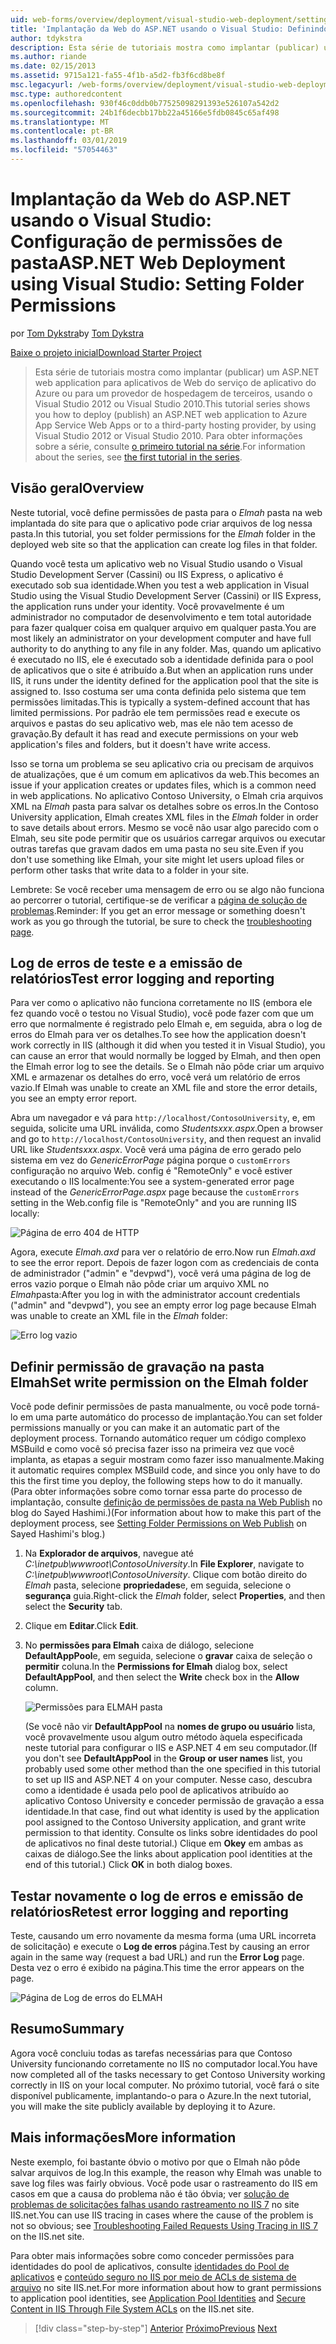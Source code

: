 ```yaml
---
uid: web-forms/overview/deployment/visual-studio-web-deployment/setting-folder-permissions
title: 'Implantação da Web do ASP.NET usando o Visual Studio: Definindo permissões de pasta | Microsoft Docs'
author: tdykstra
description: Esta série de tutoriais mostra como implantar (publicar) um ASP.NET web de aplicativo para aplicativos de Web do serviço de aplicativo do Azure ou para um provedor de hospedagem de terceiros, usin...
ms.author: riande
ms.date: 02/15/2013
ms.assetid: 9715a121-fa55-4f1b-a5d2-fb3f6cd8be8f
msc.legacyurl: /web-forms/overview/deployment/visual-studio-web-deployment/setting-folder-permissions
msc.type: authoredcontent
ms.openlocfilehash: 930f46c0ddb0b77525098291393e526107a542d2
ms.sourcegitcommit: 24b1f6decbb17bb22a45166e5fdb0845c65af498
ms.translationtype: MT
ms.contentlocale: pt-BR
ms.lasthandoff: 03/01/2019
ms.locfileid: "57054463"
---
```

<a name="aspnet-web-deployment-using-visual-studio-setting-folder-permissions"></a><span data-ttu-id="3119a-103">Implantação da Web do ASP.NET usando o Visual Studio: Configuração de permissões de pasta</span><span class="sxs-lookup"><span data-stu-id="3119a-103">ASP.NET Web Deployment using Visual Studio: Setting Folder Permissions</span></span>
====================
<span data-ttu-id="3119a-104">por [Tom Dykstra](https://github.com/tdykstra)</span><span class="sxs-lookup"><span data-stu-id="3119a-104">by [Tom Dykstra](https://github.com/tdykstra)</span></span>

[<span data-ttu-id="3119a-105">Baixe o projeto inicial</span><span class="sxs-lookup"><span data-stu-id="3119a-105">Download Starter Project</span></span>](http://go.microsoft.com/fwlink/p/?LinkId=282627)

> <span data-ttu-id="3119a-106">Esta série de tutoriais mostra como implantar (publicar) um ASP.NET web application para aplicativos de Web do serviço de aplicativo do Azure ou para um provedor de hospedagem de terceiros, usando o Visual Studio 2012 ou Visual Studio 2010.</span><span class="sxs-lookup"><span data-stu-id="3119a-106">This tutorial series shows you how to deploy (publish) an ASP.NET web application to Azure App Service Web Apps or to a third-party hosting provider, by using Visual Studio 2012 or Visual Studio 2010.</span></span> <span data-ttu-id="3119a-107">Para obter informações sobre a série, consulte [o primeiro tutorial na série](introduction.md).</span><span class="sxs-lookup"><span data-stu-id="3119a-107">For information about the series, see [the first tutorial in the series](introduction.md).</span></span>


## <a name="overview"></a><span data-ttu-id="3119a-108">Visão geral</span><span class="sxs-lookup"><span data-stu-id="3119a-108">Overview</span></span>

<span data-ttu-id="3119a-109">Neste tutorial, você define permissões de pasta para o *Elmah* pasta na web implantada do site para que o aplicativo pode criar arquivos de log nessa pasta.</span><span class="sxs-lookup"><span data-stu-id="3119a-109">In this tutorial, you set folder permissions for the *Elmah* folder in the deployed web site so that the application can create log files in that folder.</span></span>

<span data-ttu-id="3119a-110">Quando você testa um aplicativo web no Visual Studio usando o Visual Studio Development Server (Cassini) ou IIS Express, o aplicativo é executado sob sua identidade.</span><span class="sxs-lookup"><span data-stu-id="3119a-110">When you test a web application in Visual Studio using the Visual Studio Development Server (Cassini) or IIS Express, the application runs under your identity.</span></span> <span data-ttu-id="3119a-111">Você provavelmente é um administrador no computador de desenvolvimento e tem total autoridade para fazer qualquer coisa em qualquer arquivo em qualquer pasta.</span><span class="sxs-lookup"><span data-stu-id="3119a-111">You are most likely an administrator on your development computer and have full authority to do anything to any file in any folder.</span></span> <span data-ttu-id="3119a-112">Mas, quando um aplicativo é executado no IIS, ele é executado sob a identidade definida para o pool de aplicativos que o site é atribuído a.</span><span class="sxs-lookup"><span data-stu-id="3119a-112">But when an application runs under IIS, it runs under the identity defined for the application pool that the site is assigned to.</span></span> <span data-ttu-id="3119a-113">Isso costuma ser uma conta definida pelo sistema que tem permissões limitadas.</span><span class="sxs-lookup"><span data-stu-id="3119a-113">This is typically a system-defined account that has limited permissions.</span></span> <span data-ttu-id="3119a-114">Por padrão ele tem permissões read e execute os arquivos e pastas do seu aplicativo web, mas ele não tem acesso de gravação.</span><span class="sxs-lookup"><span data-stu-id="3119a-114">By default it has read and execute permissions on your web application's files and folders, but it doesn't have write access.</span></span>

<span data-ttu-id="3119a-115">Isso se torna um problema se seu aplicativo cria ou precisam de arquivos de atualizações, que é um comum em aplicativos da web.</span><span class="sxs-lookup"><span data-stu-id="3119a-115">This becomes an issue if your application creates or updates files, which is a common need in web applications.</span></span> <span data-ttu-id="3119a-116">No aplicativo Contoso University, o Elmah cria arquivos XML na *Elmah* pasta para salvar os detalhes sobre os erros.</span><span class="sxs-lookup"><span data-stu-id="3119a-116">In the Contoso University application, Elmah creates XML files in the *Elmah* folder in order to save details about errors.</span></span> <span data-ttu-id="3119a-117">Mesmo se você não usar algo parecido com o Elmah, seu site pode permitir que os usuários carregar arquivos ou executar outras tarefas que gravam dados em uma pasta no seu site.</span><span class="sxs-lookup"><span data-stu-id="3119a-117">Even if you don't use something like Elmah, your site might let users upload files or perform other tasks that write data to a folder in your site.</span></span>

<span data-ttu-id="3119a-118">Lembrete: Se você receber uma mensagem de erro ou se algo não funciona ao percorrer o tutorial, certifique-se de verificar a [página de solução de problemas](troubleshooting.md).</span><span class="sxs-lookup"><span data-stu-id="3119a-118">Reminder: If you get an error message or something doesn't work as you go through the tutorial, be sure to check the [troubleshooting page](troubleshooting.md).</span></span>

## <a name="test-error-logging-and-reporting"></a><span data-ttu-id="3119a-119">Log de erros de teste e a emissão de relatórios</span><span class="sxs-lookup"><span data-stu-id="3119a-119">Test error logging and reporting</span></span>

<span data-ttu-id="3119a-120">Para ver como o aplicativo não funciona corretamente no IIS (embora ele fez quando você o testou no Visual Studio), você pode fazer com que um erro que normalmente é registrado pelo Elmah e, em seguida, abra o log de erros do Elmah para ver os detalhes.</span><span class="sxs-lookup"><span data-stu-id="3119a-120">To see how the application doesn't work correctly in IIS (although it did when you tested it in Visual Studio), you can cause an error that would normally be logged by Elmah, and then open the Elmah error log to see the details.</span></span> <span data-ttu-id="3119a-121">Se o Elmah não pôde criar um arquivo XML e armazenar os detalhes do erro, você verá um relatório de erros vazio.</span><span class="sxs-lookup"><span data-stu-id="3119a-121">If Elmah was unable to create an XML file and store the error details, you see an empty error report.</span></span>

<span data-ttu-id="3119a-122">Abra um navegador e vá para `http://localhost/ContosoUniversity`, e, em seguida, solicite uma URL inválida, como *Studentsxxx.aspx*.</span><span class="sxs-lookup"><span data-stu-id="3119a-122">Open a browser and go to `http://localhost/ContosoUniversity`, and then request an invalid URL like *Studentsxxx.aspx*.</span></span> <span data-ttu-id="3119a-123">Você verá uma página de erro gerado pelo sistema em vez do *GenericErrorPage* página porque o `customErrors` configuração no arquivo Web. config é "RemoteOnly" e você estiver executando o IIS localmente:</span><span class="sxs-lookup"><span data-stu-id="3119a-123">You see a system-generated error page instead of the *GenericErrorPage.aspx* page because the `customErrors` setting in the Web.config file is "RemoteOnly" and you are running IIS locally:</span></span>

![Página de erro 404 de HTTP](setting-folder-permissions/_static/image1.png)

<span data-ttu-id="3119a-125">Agora, execute *Elmah.axd* para ver o relatório de erro.</span><span class="sxs-lookup"><span data-stu-id="3119a-125">Now run *Elmah.axd* to see the error report.</span></span> <span data-ttu-id="3119a-126">Depois de fazer logon com as credenciais de conta de administrador (&quot;admin&quot; e &quot;devpwd&quot;), você verá uma página de log de erros vazio porque o Elmah não pôde criar um arquivo XML no *Elmah*pasta:</span><span class="sxs-lookup"><span data-stu-id="3119a-126">After you log in with the administrator account credentials (&quot;admin&quot; and &quot;devpwd&quot;), you see an empty error log page because Elmah was unable to create an XML file in the *Elmah* folder:</span></span>

![Erro log vazio](setting-folder-permissions/_static/image2.png)

## <a name="set-write-permission-on-the-elmah-folder"></a><span data-ttu-id="3119a-128">Definir permissão de gravação na pasta Elmah</span><span class="sxs-lookup"><span data-stu-id="3119a-128">Set write permission on the Elmah folder</span></span>

<span data-ttu-id="3119a-129">Você pode definir permissões de pasta manualmente, ou você pode torná-lo em uma parte automático do processo de implantação.</span><span class="sxs-lookup"><span data-stu-id="3119a-129">You can set folder permissions manually or you can make it an automatic part of the deployment process.</span></span> <span data-ttu-id="3119a-130">Tornando automático requer um código complexo MSBuild e como você só precisa fazer isso na primeira vez que você implanta, as etapas a seguir mostram como fazer isso manualmente.</span><span class="sxs-lookup"><span data-stu-id="3119a-130">Making it automatic requires complex MSBuild code, and since you only have to do this the first time you deploy, the following steps how to do it manually.</span></span> <span data-ttu-id="3119a-131">(Para obter informações sobre como tornar essa parte do processo de implantação, consulte [definição de permissões de pasta na Web Publish](http://sedodream.com/2011/11/08/SettingFolderPermissionsOnWebPublish.aspx) no blog do Sayed Hashimi.)</span><span class="sxs-lookup"><span data-stu-id="3119a-131">(For information about how to make this part of the deployment process, see [Setting Folder Permissions on Web Publish](http://sedodream.com/2011/11/08/SettingFolderPermissionsOnWebPublish.aspx) on Sayed Hashimi's blog.)</span></span>

1. <span data-ttu-id="3119a-132">Na **Explorador de arquivos**, navegue até *C:\inetpub\wwwroot\ContosoUniversity*.</span><span class="sxs-lookup"><span data-stu-id="3119a-132">In **File Explorer**, navigate to *C:\inetpub\wwwroot\ContosoUniversity*.</span></span> <span data-ttu-id="3119a-133">Clique com botão direito do *Elmah* pasta, selecione **propriedades**e, em seguida, selecione o **segurança** guia.</span><span class="sxs-lookup"><span data-stu-id="3119a-133">Right-click the *Elmah* folder, select **Properties**, and then select the **Security** tab.</span></span>
2. <span data-ttu-id="3119a-134">Clique em **Editar**.</span><span class="sxs-lookup"><span data-stu-id="3119a-134">Click **Edit**.</span></span>
3. <span data-ttu-id="3119a-135">No **permissões para Elmah** caixa de diálogo, selecione **DefaultAppPool**e, em seguida, selecione o **gravar** caixa de seleção o **permitir** coluna.</span><span class="sxs-lookup"><span data-stu-id="3119a-135">In the **Permissions for Elmah** dialog box, select **DefaultAppPool**, and then select the **Write** check box in the **Allow** column.</span></span>

    ![Permissões para ELMAH pasta](setting-folder-permissions/_static/image3.png)

    <span data-ttu-id="3119a-137">(Se você não vir **DefaultAppPool** na **nomes de grupo ou usuário** lista, você provavelmente usou algum outro método àquela especificada neste tutorial para configurar o IIS e ASP.NET 4 em seu computador.</span><span class="sxs-lookup"><span data-stu-id="3119a-137">(If you don't see **DefaultAppPool** in the **Group or user names** list, you probably used some other method than the one specified in this tutorial to set up IIS and ASP.NET 4 on your computer.</span></span> <span data-ttu-id="3119a-138">Nesse caso, descubra como a identidade é usada pelo pool de aplicativos atribuído ao aplicativo Contoso University e conceder permissão de gravação a essa identidade.</span><span class="sxs-lookup"><span data-stu-id="3119a-138">In that case, find out what identity is used by the application pool assigned to the Contoso University application, and grant write permission to that identity.</span></span> <span data-ttu-id="3119a-139">Consulte os links sobre identidades do pool de aplicativos no final deste tutorial.) Clique em **Okey** em ambas as caixas de diálogo.</span><span class="sxs-lookup"><span data-stu-id="3119a-139">See the links about application pool identities at the end of this tutorial.) Click **OK** in both dialog boxes.</span></span>

## <a name="retest-error-logging-and-reporting"></a><span data-ttu-id="3119a-140">Testar novamente o log de erros e emissão de relatórios</span><span class="sxs-lookup"><span data-stu-id="3119a-140">Retest error logging and reporting</span></span>

<span data-ttu-id="3119a-141">Teste, causando um erro novamente da mesma forma (uma URL incorreta de solicitação) e execute o **Log de erros** página.</span><span class="sxs-lookup"><span data-stu-id="3119a-141">Test by causing an error again in the same way (request a bad URL) and run the **Error Log** page.</span></span> <span data-ttu-id="3119a-142">Desta vez o erro é exibido na página.</span><span class="sxs-lookup"><span data-stu-id="3119a-142">This time the error appears on the page.</span></span>

![Página de Log de erros do ELMAH](setting-folder-permissions/_static/image4.png)

## <a name="summary"></a><span data-ttu-id="3119a-144">Resumo</span><span class="sxs-lookup"><span data-stu-id="3119a-144">Summary</span></span>

<span data-ttu-id="3119a-145">Agora você concluiu todas as tarefas necessárias para que Contoso University funcionando corretamente no IIS no computador local.</span><span class="sxs-lookup"><span data-stu-id="3119a-145">You have now completed all of the tasks necessary to get Contoso University working correctly in IIS on your local computer.</span></span> <span data-ttu-id="3119a-146">No próximo tutorial, você fará o site disponível publicamente, implantando-o para o Azure.</span><span class="sxs-lookup"><span data-stu-id="3119a-146">In the next tutorial, you will make the site publicly available by deploying it to Azure.</span></span>

## <a name="more-information"></a><span data-ttu-id="3119a-147">Mais informações</span><span class="sxs-lookup"><span data-stu-id="3119a-147">More information</span></span>

<span data-ttu-id="3119a-148">Neste exemplo, foi bastante óbvio o motivo por que o Elmah não pôde salvar arquivos de log.</span><span class="sxs-lookup"><span data-stu-id="3119a-148">In this example, the reason why Elmah was unable to save log files was fairly obvious.</span></span> <span data-ttu-id="3119a-149">Você pode usar o rastreamento do IIS em casos em que a causa do problema não é tão óbvia; ver [solução de problemas de solicitações falhas usando rastreamento no IIS 7](https://www.iis.net/learn/troubleshoot/using-failed-request-tracing/troubleshooting-failed-requests-using-tracing-in-iis) no site IIS.net.</span><span class="sxs-lookup"><span data-stu-id="3119a-149">You can use IIS tracing in cases where the cause of the problem is not so obvious; see [Troubleshooting Failed Requests Using Tracing in IIS 7](https://www.iis.net/learn/troubleshoot/using-failed-request-tracing/troubleshooting-failed-requests-using-tracing-in-iis) on the IIS.net site.</span></span>

<span data-ttu-id="3119a-150">Para obter mais informações sobre como conceder permissões para identidades do pool de aplicativos, consulte [identidades do Pool de aplicativos](https://www.iis.net/learn/manage/configuring-security/application-pool-identities) e [conteúdo seguro no IIS por meio de ACLs de sistema de arquivo](https://www.iis.net/learn/get-started/planning-for-security/secure-content-in-iis-through-file-system-acls) no site IIS.net.</span><span class="sxs-lookup"><span data-stu-id="3119a-150">For more information about how to grant permissions to application pool identities, see [Application Pool Identities](https://www.iis.net/learn/manage/configuring-security/application-pool-identities) and [Secure Content in IIS Through File System ACLs](https://www.iis.net/learn/get-started/planning-for-security/secure-content-in-iis-through-file-system-acls) on the IIS.net site.</span></span>

> [!div class="step-by-step"]
> <span data-ttu-id="3119a-151">[Anterior](deploying-to-iis.md)
> [Próximo](deploying-to-production.md)</span><span class="sxs-lookup"><span data-stu-id="3119a-151">[Previous](deploying-to-iis.md)
[Next](deploying-to-production.md)</span></span>

